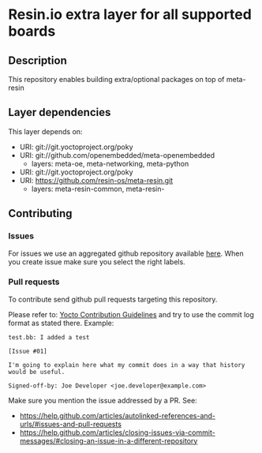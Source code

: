 # Resin.io extra layer for all supported boards

## Description
This repository enables building extra/optional packages on top of meta-resin

## Layer dependencies

This layer depends on:

* URI: git://git.yoctoproject.org/poky
* URI: git://github.com/openembedded/meta-openembedded
    * layers: meta-oe, meta-networking, meta-python
* URI: git://git.yoctoproject.org/poky
* URI: https://github.com/resin-os/meta-resin.git
    * layers: meta-resin-common, meta-resin-<yocto-version>

## Contributing

### Issues

For issues we use an aggregated github repository available [here](https://github.com/resin-os/resinos/issues). When you create issue make sure you select the right labels.

### Pull requests

To contribute send github pull requests targeting this repository.

Please refer to: [Yocto Contribution Guidelines](https://wiki.yoctoproject.org/wiki/Contribution_Guidelines#General_Information) and try to use the commit log format as stated there. Example:
```
test.bb: I added a test

[Issue #01]

I'm going to explain here what my commit does in a way that history
would be useful.

Signed-off-by: Joe Developer <joe.developer@example.com>
```

Make sure you mention the issue addressed by a PR. See:
* https://help.github.com/articles/autolinked-references-and-urls/#issues-and-pull-requests
* https://help.github.com/articles/closing-issues-via-commit-messages/#closing-an-issue-in-a-different-repository
